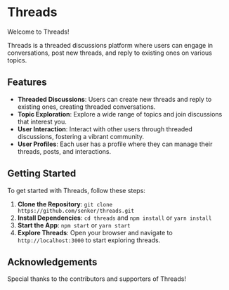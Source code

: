 # Threads

Welcome to Threads!

Threads is a threaded discussions platform where users can engage in conversations, post new threads, and reply to existing ones on various topics.

## Features

- **Threaded Discussions**: Users can create new threads and reply to existing ones, creating threaded conversations.
- **Topic Exploration**: Explore a wide range of topics and join discussions that interest you.
- **User Interaction**: Interact with other users through threaded discussions, fostering a vibrant community.
- **User Profiles**: Each user has a profile where they can manage their threads, posts, and interactions.

## Getting Started

To get started with Threads, follow these steps:

1. **Clone the Repository**: `git clone https://github.com/senker/threads.git`
2. **Install Dependencies**: `cd threads` and `npm install` or `yarn install`
3. **Start the App**: `npm start` or `yarn start`
4. **Explore Threads**: Open your browser and navigate to `http://localhost:3000` to start exploring threads.

## Acknowledgements

Special thanks to the contributors and supporters of Threads!

